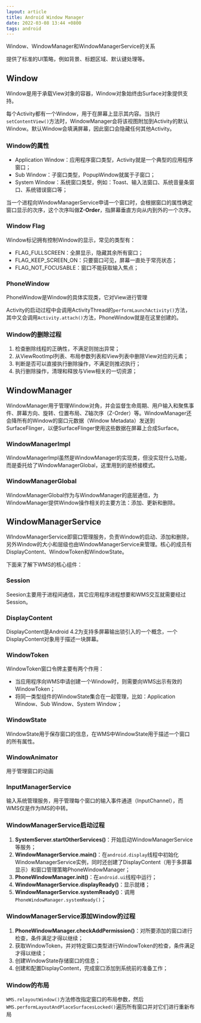 ```yaml
---
layout: article
title: Android Window Manager
date: 2022-03-08 13:44 +0800
tags: android
---
```


Window、WindowManager和WindowManagerService的关系

<!--more-->

提供了标准的UI策略，例如背景、标题区域、默认键处理等。



## Window

Window是用于承载View对象的容器，Window对象始终由Surface对象提供支持。

每个Activity都有一个Window，用于在屏幕上显示其内容。当执行`setContentView()`方法时，WindowManager会将该视图附加到Activity的默认Window。默认Window会填满屏幕，因此窗口会隐藏任何其他Activity。



### Window的属性

- Application Window：应用程序窗口类型，Activity就是一个典型的应用程序窗口；
- Sub Window：子窗口类型，PopupWindow就属于子窗口；
- System Window：系统窗口类型，例如：Toast、输入法窗口、系统音量条窗口、系统错误窗口等；

当一个进程向WindowManagerService申请一个窗口时，会根据窗口的属性确定窗口显示的次序，这个次序叫做**Z-Order**，指屏幕垂直方向从内到外的一个次序。

### Window Flag

Window标记拥有控制Window的显示，常见的类型有：

- FLAG_FULLSCREEN：全屏显示，隐藏其余所有窗口；
- FLAG_KEEP_SCREEN_ON：只要窗口可见，屏幕一直处于常亮状态；
- FLAG_NOT_FOCUSABLE：窗口不能获取输入焦点；



### PhoneWindow

PhoneWindow是Window的具体实现类，它对View进行管理

Activity的启动过程中会调用ActivityThread的`performLaunchActivity()`方法，其中又会调用`Activity.attach()`方法，PhoneWindow就是在这里创建的。



### Window的删除过程

1. 检查删除线程的正确性，不满足则抛出异常；
2. 从ViewRootImpl列表、布局参数列表和View列表中删除View对应的元素；
3. 判断是否可以直接执行删除操作，不满足则推迟执行；
4. 执行删除操作，清理和释放与View相关的一切资源；



## WindowManager

WindowManager用于管理Window对角，并会监督生命周期、用户输入和聚焦事件、屏幕方向、旋转、位置布局、Z轴次序（Z-Order）等。WindowManager还会降所有的Window的窗口元数据（Window Metadata）发送到SurfaceFlinger，以便SurfaceFlinger使用这些数据在屏幕上合成Surface。

### WindowManagerImpl

WindowManagerImpl虽然是WindowManager的实现类，但没实现什么功能，而是委托给了WindowManagerGlobal，这里用到的是桥接模式。

### WindowManagerGlobal

WindowManagerGlobal作为与WindowManager的底层通信，为WindowManager提供Window操作相关的主要方法：添加、更新和删除。



## WindowManagerService

WIndowManagerService即窗口管理服务，负责Window的启动、添加和删除，另外Window的大小和层级也由WindowManagerService来管理。核心的成员有DisplayContent、WindowToken和WindowState。

下面来了解下WMS的核心组件：

### Session

Seesion主要用于进程间通信，其它应用程序进程想要和WMS交互就需要经过Session。



### DisplayContent

DisplayContent是Android 4.2为支持多屏幕输出锁引入的一个概念，一个DisplayContent对象用于描述一块屏幕。

### WindowToken

WindowToken窗口令牌主要有两个作用：

- 当应用程序向WMS申请创建一个Window时，则需要向WMS出示有效的WindowToken；
- 将同一类型组件的WindowState集合在一起管理，比如：Application Window、Sub Window、System Window；

### WindowState

WindowState用于保存窗口的信息，在WMS中WindowState用于描述一个窗口的所有属性。

### WindowAnimator

用于管理窗口的动画

### InputManagerService

输入系统管理服务，用于管理每个窗口的输入事件通道（InputChannel），而WMS仅是作为IMS的中转。



### WindowManagerService启动过程

1. **SystemServer.startOtherServices()**：开始启动WindowManagerService等服务；
2. **WindowManagerService.main()**：在`android.display`线程中初始化WindowManagerService实例，同时还创建了DisplayContent（用于多屏幕显示）和窗口管理策略PhoneWindowManager；
3. **PhoneWindowManager.init()**：在`android.ui`线程中运行；
4. **WindowManagerService.displayReady()**：显示就绪；
5. **WindowManagerService.systemReady()**：调用`PhoneWindowManager.systemReady()`；



### WindowManagerService添加Window的过程

1. **PhoneWindowManager.checkAddPermission()**：对所要添加的窗口进行检查，条件满足才得以继续；
2. 获取WindowToken，并对特定窗口类型进行WindowToken的检查，条件满足才得以继续；
3. 创建WindowState存储窗口的信息；
4. 创建和配置DisplayContent，完成窗口添加到系统前的准备工作；



### Window的布局

`WMS.relayoutWindow()`方法修改指定窗口的布局参数，然后`WMS.performLayoutAndPlaceSurfacesLocked()`遍历所有窗口并对它们进行重新布局
